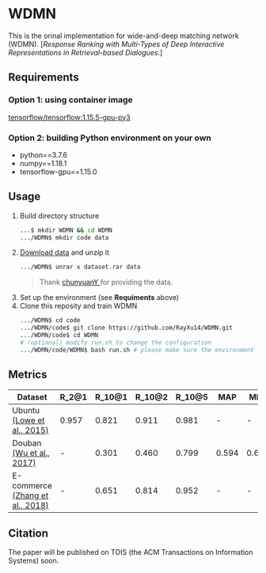 # WDMN
This is the orinal implementation for wide-and-deep matching network (WDMN). [*Response Ranking with Multi-Types of Deep Interactive Representations in Retrieval-based Dialogues*.]

## Requirements
### Option 1: using container image
[tensorflow/tensorflow:1.15.5-gpu-py3](https://hub.docker.com/layers/tensorflow/tensorflow/1.15.5-gpu-py3/images/sha256-7ad742cbb2c77a40d0996ec08345dff54fe25f39428486e5f41c69db04b6d17b?context=explore)
### Option 2: building Python environment on your own
* python==3.7.6
* numpy==1.18.1
* tensorflow-gpu==1.15.0

## Usage
1. Build directory structure
    ```bash
    ...$ mkdir WDMN && cd WDMN
    .../WDMN$ mkdir code data
    ```
2. [Download data](https://drive.google.com/drive/folders/1pJKIppcbjuTZxbTc8ye5mfnC2ygR2xTo) and unzip it
    ```bash
    .../WDMN$ unrar x dataset.rar data
    ```
    > Thank [ chunyuanY ](https://github.com/chunyuanY) for providing the data.
3. Set up the environment (see **Requiments** above)
4. Clone this reposity and train WDMN
    ```bash
    .../WDMN$ cd code
    .../WDMN/code$ git clone https://github.com/RayXu14/WDMN.git
    .../WDMN/code$ cd WDMN
    # (optional) modify run.sh to change the configuration 
    .../WDMN/code/WDMN$ bash run.sh # please make sure the environment is set up properly
    ```

## Metrics
| Dataset | R_2@1 | R_10@1 | R_10@2 | R_10@5 | MAP | MRR | P@1 |
| ------------------------ | ------- | -------- | -------- | -------- | -------- | -------- | -------- |
| Ubuntu [(Lowe et al., 2015)](https://www.aclweb.org/anthology/W15-4640.pdf) | 0.957 | 0.821 | 0.911 | 0.981 | - | - | - |
| Douban [(Wu et al., 2017)](https://www.aclweb.org/anthology/P17-1046.pdf) | - | 0.301 | 0.460 | 0.799 | 0.594 | 0.644 | 0.490 |
| E-commerce [(Zhang et al., 2018)](https://www.aclweb.org/anthology/C18-1317.pdf) | - | 0.651 | 0.814 | 0.952 | - | - | - |

## Citation
The paper will be published on TOIS (the ACM Transactions on Information Systems) soon.
